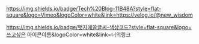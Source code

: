 <!---
Carrotww/Carrotww is a ✨ special ✨ repository because its `README.md` (this file) appears on your GitHub profile.
You can click the Preview link to take a look at your changes.
--->

https://img.shields.io/badge/Tech%20Blog-11B48A?style=flat-square&logo=Vimeo&logoColor=white&link=https://velog.io/@new_wisdom

https://img.shields.io/badge/뱃지에쓸글씨-색상코드?style=flat-square&logo=쓰고싶은 아이콘이름&logoColor=white&link=너의링크
